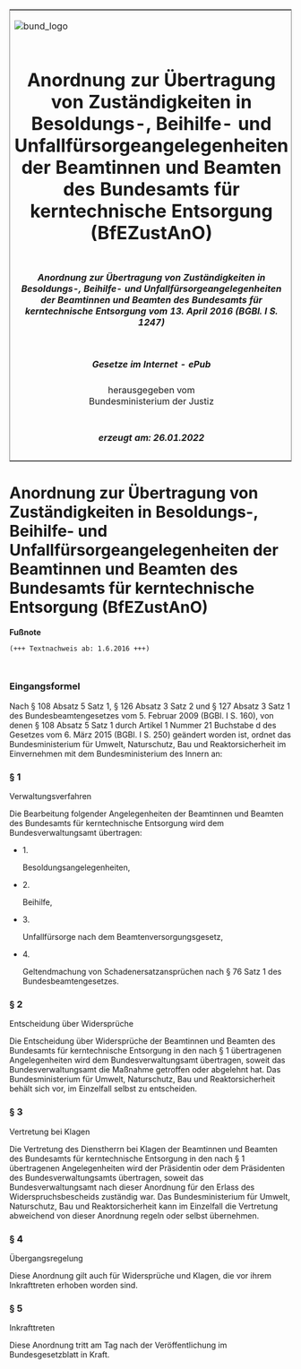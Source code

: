 <span id="DECKBLATT.html"></span>

<table border="0" frame="border" width="100%">

<tr valign="top">

<td align="left">

![bund\_logo](BfJ_2021_Web_de_de.gif)

</td>

<td align="right">

 

</td>

</tr>

<tr align="center" valign="middle">

<td colspan="2">

# Anordnung zur Übertragung von Zuständigkeiten in Besoldungs-, Beihilfe- und Unfallfürsorgeangelegenheiten der Beamtinnen und Beamten des Bundesamts für kerntechnische Entsorgung (BfEZustAnO)

</td>

</tr>

<tr align="center" valign="middle">

<td colspan="2">

##### Anordnung zur Übertragung von Zuständigkeiten in Besoldungs-, Beihilfe- und Unfallfürsorgeangelegenheiten der Beamtinnen und Beamten des Bundesamts für kerntechnische Entsorgung vom 13. April 2016 (BGBl. I S. 1247)

</td>

</tr>

<tr align="center" valign="middle">

<td colspan="2">

  
  

##### Gesetze im Internet - ePub  
  
herausgegeben vom  
Bundesministerium der Justiz

</td>

</tr>

<tr align="center" valign="bottom">

<td colspan="2">

  
  

##### erzeugt am: 26.01.2022

</td>

</tr>

</table>

<span id="BJNR124700016.html"></span>

# Anordnung zur Übertragung von Zuständigkeiten in Besoldungs-, Beihilfe- und Unfallfürsorgeangelegenheiten der Beamtinnen und Beamten des Bundesamts für kerntechnische Entsorgung (BfEZustAnO)

<div>

  
**Fußnote**

<div class="jnhtml">

<div>

<div class="jurAbsatz">

  

``` 
(+++ Textnachweis ab: 1.6.2016 +++)

 
```

</div>

</div>

</div>

</div>

<span id="BJNR124700016BJNE000100000.html"></span>

### Eingangsformel  

<div>

<div class="jnhtml">

<div>

<div class="jurAbsatz">

Nach § 108 Absatz 5 Satz 1, § 126 Absatz 3 Satz 2 und § 127 Absatz 3
Satz 1 des Bundesbeamtengesetzes vom 5. Februar 2009 (BGBl. I S. 160),
von denen § 108 Absatz 5 Satz 1 durch Artikel 1 Nummer 21 Buchstabe d
des Gesetzes vom 6. März 2015 (BGBl. I S. 250) geändert worden ist,
ordnet das Bundesministerium für Umwelt, Naturschutz, Bau und
Reaktorsicherheit im Einvernehmen mit dem Bundesministerium des Innern
an:

</div>

</div>

</div>

</div>

<span id="BJNR124700016BJNE000200000.html"></span>

### § 1  
Verwaltungsverfahren

<div>

<div class="jnhtml">

<div>

<div class="jurAbsatz">

Die Bearbeitung folgender Angelegenheiten der Beamtinnen und Beamten des
Bundesamts für kerntechnische Entsorgung wird dem Bundesverwaltungsamt
übertragen:

  - 1\.
    
    <div>
    
    Besoldungsangelegenheiten,
    
    </div>

  - 2\.
    
    <div>
    
    Beihilfe,
    
    </div>

  - 3\.
    
    <div>
    
    Unfallfürsorge nach dem Beamtenversorgungsgesetz,
    
    </div>

  - 4\.
    
    <div>
    
    Geltendmachung von Schadenersatzansprüchen nach § 76 Satz 1 des
    Bundesbeamtengesetzes.
    
    </div>

</div>

</div>

</div>

</div>

<span id="BJNR124700016BJNE000300000.html"></span>

### § 2  
Entscheidung über Widersprüche

<div>

<div class="jnhtml">

<div>

<div class="jurAbsatz">

Die Entscheidung über Widersprüche der Beamtinnen und Beamten des
Bundesamts für kerntechnische Entsorgung in den nach § 1 übertragenen
Angelegenheiten wird dem Bundesverwaltungsamt übertragen, soweit das
Bundesverwaltungsamt die Maßnahme getroffen oder abgelehnt hat. Das
Bundesministerium für Umwelt, Naturschutz, Bau und Reaktorsicherheit
behält sich vor, im Einzelfall selbst zu entscheiden.

</div>

</div>

</div>

</div>

<span id="BJNR124700016BJNE000400000.html"></span>

### § 3  
Vertretung bei Klagen

<div>

<div class="jnhtml">

<div>

<div class="jurAbsatz">

Die Vertretung des Dienstherrn bei Klagen der Beamtinnen und Beamten des
Bundesamts für kerntechnische Entsorgung in den nach § 1 übertragenen
Angelegenheiten wird der Präsidentin oder dem Präsidenten des
Bundesverwaltungsamts übertragen, soweit das Bundesverwaltungsamt nach
dieser Anordnung für den Erlass des Widerspruchsbescheids zuständig war.
Das Bundesministerium für Umwelt, Naturschutz, Bau und Reaktorsicherheit
kann im Einzelfall die Vertretung abweichend von dieser Anordnung regeln
oder selbst übernehmen.

</div>

</div>

</div>

</div>

<span id="BJNR124700016BJNE000500000.html"></span>

### § 4  
Übergangsregelung

<div>

<div class="jnhtml">

<div>

<div class="jurAbsatz">

Diese Anordnung gilt auch für Widersprüche und Klagen, die vor ihrem
Inkrafttreten erhoben worden sind.

</div>

</div>

</div>

</div>

<span id="BJNR124700016BJNE000600000.html"></span>

### § 5  
Inkrafttreten

<div>

<div class="jnhtml">

<div>

<div class="jurAbsatz">

Diese Anordnung tritt am Tag nach der Veröffentlichung im
Bundesgesetzblatt in Kraft.

</div>

</div>

</div>

</div>
